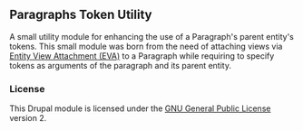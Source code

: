 ## Paragraphs Token Utility

A small utility module for enhancing the use of a Paragraph's parent entity's tokens. This small module was born from the need of attaching views via [Entity View Attachment (EVA)](https://www.drupal.org/project/eva) to a Paragraph while requiring to specify tokens as arguments of the paragraph and its parent entity.
 
### License

This Drupal module is licensed under the [GNU General Public License](./LICENSE.md) version 2.
